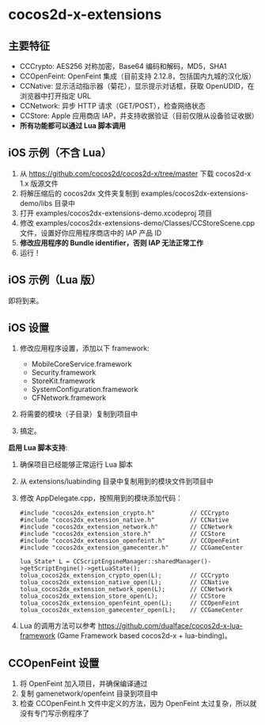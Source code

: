 # cocos2d-x-extensions

## 主要特征

-   CCCrypto: AES256 对称加密，Base64 编码和解码，MD5，SHA1
-   CCOpenFeint: OpenFeint 集成（目前支持 2.12.8，包括国内九城的汉化版）
-   CCNative: 显示活动指示器（菊花），显示提示对话框，获取 OpenUDID，在浏览器中打开指定 URL
-   CCNetwork: 异步 HTTP 请求（GET/POST），检查网络状态
-   CCStore: Apple 应用商店 IAP，并支持收据验证（目前仅限从设备验证收据）
-   **所有功能都可以通过 Lua 脚本调用**

## iOS 示例（不含 Lua）

1.  从 https://github.com/cocos2d/cocos2d-x/tree/master 下载 cocos2d-x 1.x 版源文件
2.  将解压缩后的 cocos2dx 文件夹复制到 examples/cocos2dx-extensions-demo/libs 目录中
3.  打开 examples/cocos2dx-extensions-demo.xcodeproj 项目
4.  修改 examples/cocos2dx-extensions-demo/Classes/CCStoreScene.cpp 文件，设置好你应用程序商店中的 IAP 产品 ID
5.  **修改应用程序的 Bundle identifier，否则 IAP 无法正常工作**
6.  运行！

## iOS 示例（Lua 版）

即将到来。


## iOS 设置

1.  修改应用程序设置，添加以下 framework:
    -   MobileCoreService.framework
    -   Security.framework
    -   StoreKit.framework
    -   SystemConfiguration.framework
    -   CFNetwork.framework

2.  将需要的模块（子目录）复制到项目中
3.  搞定。

**启用 Lua 脚本支持**:

1.  确保项目已经能够正常运行 Lua 脚本
2.  从 extensions/luabinding 目录中复制用到的模块文件到项目中
3.  修改 AppDelegate.cpp，按照用到的模块添加代码：

        #include "cocos2dx_extension_crypto.h"          // CCCrypto
        #include "cocos2dx_extension_native.h"          // CCNative
        #include "cocos2dx_extension_network.h"         // CCNetwork
        #include "cocos2dx_extension_store.h"           // CCStore
        #include "cocos2dx_extension_openfeint.h"       // CCOpenFeint
        #include "cocos2dx_extension_gamecenter.h"      // CCGameCenter
    
        lua_State* L = CCScriptEngineManager::sharedManager()->getScriptEngine()->getLuaState();
        tolua_cocos2dx_extension_crypto_open(L);        // CCCrypto
        tolua_cocos2dx_extension_native_open(L);        // CCNative
        tolua_cocos2dx_extension_network_open(L);       // CCNetwork
        tolua_cocos2dx_extension_store_open(L);         // CCStore
        tolua_cocos2dx_extension_openfeint_open(L);     // CCOpenFeint
        tolua_cocos2dx_extension_gamecenter_open(L);    // CCGameCenter

4.  Lua 的调用方法可以参考 https://github.com/dualface/cocos2d-x-lua-framework (Game Framework based cocos2d-x + lua-binding)。


## CCOpenFeint 设置

1.  将 OpenFeint 加入项目，并确保编译通过
2.  复制 gamenetwork/openfeint 目录到项目中
3.  检查 CCOpenFeint.h 文件中定义的方法，因为 OpenFeint 太过复杂，所以就没有专门写示例程序了



